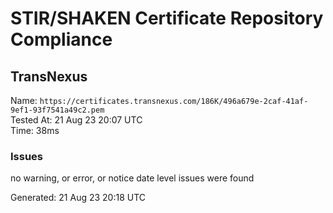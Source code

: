 # STIR/SHAKEN Certificate Repository Compliance

## TransNexus

Name: `https://certificates.transnexus.com/186K/496a679e-2caf-41af-9ef1-93f7541a49c2.pem`\
Tested At: 21 Aug 23 20:07 UTC\
Time: 38ms

### Issues

no warning, or error, or notice date level issues were found

Generated: 21 Aug 23 20:18 UTC